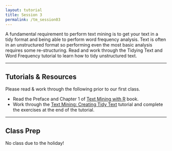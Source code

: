 ```yaml
---
layout: tutorial
title: Session 3
permalink: /tm_session03
---
```


A fundamental requirement to perform text mining is to get your text in a tidy format and being able to perform word frequency analysis. Text is often in an unstructured format so performing even the most basic analysis requires some re-structuring. Read and work through the Tidying Text and Word Frequency tutorial to learn how to tidy unstructured text.

<hr>


## Tutorials & Resources

Please read & work through the following prior to our first class. 

- Read the Preface and Chapter 1 of [Text Mining with R](http://tidytextmining.com/index.html) book.
- Work through the [Text Mining: Creating Tidy Text](https://afit-r.github.io/tidy_text) tutorial and complete the exercises at the end of the tutorial.

<hr>

## Class Prep

No class due to the holiday!
